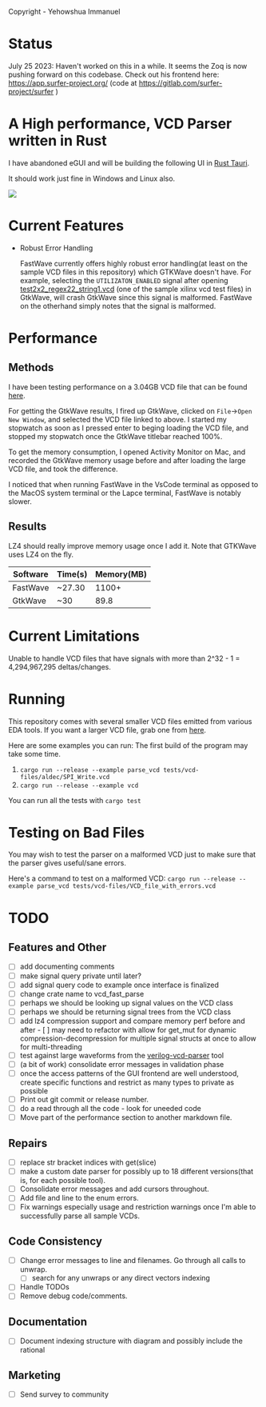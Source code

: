 Copyright - Yehowshua Immanuel

# Status
July 25 2023: Haven't worked on  this in a while. It seems the Zoq is now pushing forward on this codebase.
Check out his frontend here: https://app.surfer-project.org/ (code at https://gitlab.com/surfer-project/surfer )

# A High performance, VCD Parser written in Rust

I have abandoned eGUI and will be building the following UI in 
[Rust Tauri](https://github.com/ThePerfectComputer/FastWaveFrontend-Tauri).

It should work just fine in Windows and Linux also.

![](assets/FastWaveMockup.png)

# Current Features

 - Robust Error Handling
   
   FastWave currently offers highly robust error handling(at least on the sample 
   VCD files in this repository) which GTKWave doesn't have. For
   example, selecting the ``UTILIZATON_ENABLED`` signal after opening 
   [test2x2_regex22_string1.vcd](./test-vcd-files/xilinx_isim/test2x2_regex22_string1.vcd)
   (one of the sample xilinx vcd test files) in GtkWave, will crash GtkWave since
   this signal is malformed. FastWave on the otherhand simply notes that the
   signal is malformed.

# Performance

## Methods
I have been testing performance on a 3.04GB VCD file that can be found 
[here](https://drive.google.com/file/d/1pfm2qo2l8fGTHHJ8TLrg1vSGaV_TUbp2/view?usp=sharing).

For getting the GtkWave results, I fired up GtkWave, clicked on 
``File``->``Open New Window``, and selected the VCD file linked to above.
I started my stopwatch as soon as I pressed enter to beging loading the VCD
file, and stopped my stopwatch once the GtkWave titlebar reached 100%.
   
To get the memory consumption, I opened Activity Monitor on Mac, and recorded
the GtkWave memory usage before and after loading the large VCD file, and 
took the difference.

I noticed that when running FastWave in the VsCode terminal as opposed
to the MacOS system terminal or the Lapce terminal, FastWave is notably
slower.

## Results

LZ4 should really improve memory usage once I add it. Note that GTKWave uses LZ4 on the fly.

| Software | Time(s) | Memory(MB) |
|----------|---------|------------|
| FastWave | ~27.30  | 1100+      |
| GtkWave  | ~30     | 89.8       |


# Current Limitations
Unable to handle VCD files that have signals with more than 
2^32 - 1 = 4,294,967,295 deltas/changes.

# Running

This repository comes with several smaller VCD files emitted from
various EDA tools. If you want a larger VCD file, grab one from
[here](https://drive.google.com/file/d/1pfm2qo2l8fGTHHJ8TLrg1vSGaV_TUbp2/view?usp=sharing).

Here are some examples you can run:
The first build of the program may take some time.

1. ``cargo run --release --example parse_vcd tests/vcd-files/aldec/SPI_Write.vcd``
2. ``cargo run --release --example vcd``

You can run all the tests with ``cargo test``

# Testing on Bad Files
You may wish to test the parser on a malformed VCD just to make
sure that the parser gives useful/sane errors.

Here's a command to test on a malformed VCD:
``cargo run --release --example parse_vcd tests/vcd-files/VCD_file_with_errors.vcd``


# TODO

## Features and Other
 - [ ] add documenting comments
 - [ ] make signal query private until later?
 - [ ] add signal query code to example once interface is finalized
 - [ ] change crate name to vcd_fast_parse
 - [ ] perhaps we should be looking up signal values on the VCD class
 - [ ] perhaps we should be returning signal trees from the VCD class
 - [ ] add lz4 compression support and compare memory perf before and after
       - [ ] may need to refactor with allow for get_mut for dynamic
             compression-decompression for multiple signal structs 
             at once to allow for multi-threading
 - [ ] test against large waveforms from the
       [verilog-vcd-parser](https://github.com/ben-marshall/verilog-vcd-parser)
       tool
 - [ ] (a bit of work) consolidate error messages in validation phase
 - [ ] once the access patterns of the GUI frontend are well understood,
       create specific functions and restrict as many types to private
       as possible
 - [ ] Print out git commit or release number.
 - [ ] do a read through all the code - look for uneeded code
 - [ ] Move part of the performance section to another markdown file.

## Repairs
 - [ ] replace str bracket indices with get(slice)
 - [ ] make a custom date parser for possibly up to 18 different versions(that is, for each possible tool).
 - [ ] Consolidate error messages and add cursors throughout.
 - [ ] Add file and line to the enum errors.
 - [ ] Fix warnings especially usage and restriction warnings once I'm
       able to successfully parse all sample VCDs.

## Code Consistency
 - [ ] Change error messages to line and filenames. Go through all calls to unwrap.
   - [ ] search for any unwraps or any direct vectors indexing
 - [ ] Handle TODOs
 - [ ] Remove debug code/comments.

## Documentation
 - [ ] Document indexing structure with diagram and possibly include the rational

## Marketing
 - [ ] Send survey to community 
